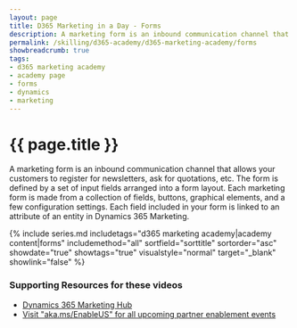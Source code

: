 ```yaml
---
layout: page
title: D365 Marketing in a Day - Forms
description: A marketing form is an inbound communication channel that allows your customers to register for newsletters, ask for quotations, etc. The form is defined by a set of input fields arranged into a form layout. Each marketing form is made from a collection of fields, buttons, graphical elements, and a few configuration settings. Each field included in your form is linked to an attribute of an entity in Dynamics 365 Marketing.
permalink: /skilling/d365-academy/d365-marketing-academy/forms
showbreadcrumb: true
tags: 
- d365 marketing academy
- academy page
- forms
- dynamics
- marketing
---
```


# {{ page.title }}

A marketing form is an inbound communication channel that allows your customers to register for newsletters, ask for quotations, etc. The form is defined by a set of input fields arranged into a form layout. Each marketing form is made from a collection of fields, buttons, graphical elements, and a few configuration settings. Each field included in your form is linked to an attribute of an entity in Dynamics 365 Marketing.

{% include series.md 
    includetags="d365 marketing academy|academy content|forms" 
    includemethod="all" sortfield="sorttitle" sortorder="asc" 
    showdate="true" showtags="true" 
    visualstyle="normal" target="_blank" showlink="false"
%}

### Supporting Resources for these videos
* <a href="https://learn.microsoft.com/en-us/dynamics365/marketing/help-hub" target="_blank">Dynamics 365 Marketing Hub
* <a href="https://www.microsoft.com/partner-training/en-us" target="_blank">Visit "aka.ms/EnableUS" for all upcoming partner enablement events